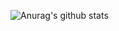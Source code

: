 ![Anurag's github stats](https://github-readme-stats.vercel.app/api?username=Dogel-ai&show_icons=true&bg_color=181A1B&icon_color=870000&title_color=870000&hide=["contribs","issues"])
